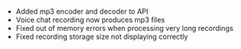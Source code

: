 - Added mp3 encoder and decoder to API
- Voice chat recording now produces mp3 files
- Fixed out of memory errors when processing very long recordings
- Fixed recording storage size not displaying correctly